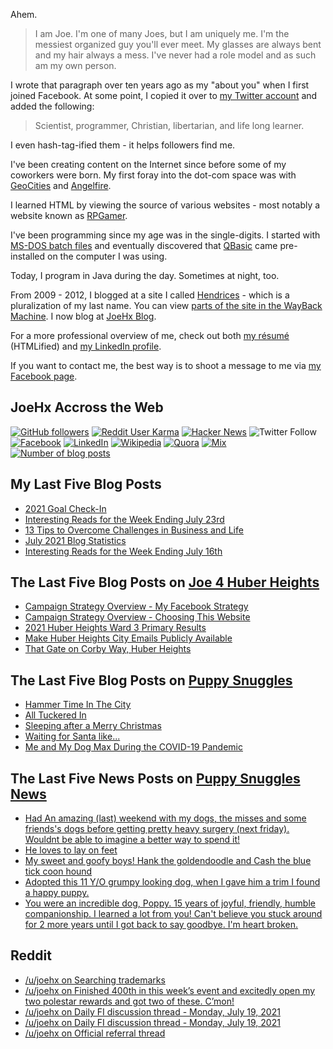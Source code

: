 Ahem.

> I am Joe. I'm one of many Joes, but I am uniquely me. I'm the messiest organized guy you'll ever meet. My glasses are always bent and my hair always a mess. I've never had a role model and as such am my own person.

I wrote that paragraph over ten years ago as my "about you" when I first joined Facebook. At some point, I copied it over to [my Twitter account](https://twitter.com/JoeHxBlog) and added the following:

> Scientist, programmer, Christian, libertarian, and life long learner.

I even hash-tag-ified them - it helps followers find me.

I've been creating content on the Internet since before some of my coworkers were born. My first foray into the dot-com space was with [GeoCities](https://en.wikipedia.org/wiki/Yahoo!_GeoCities) and [Angelfire](https://en.wikipedia.org/wiki/Angelfire).

I learned HTML by viewing the source of various websites - most notably a website known as [RPGamer](https://rpgamer.com/).

I've been programming since my age was in the single-digits. I started with [MS-DOS batch files](https://en.wikipedia.org/wiki/Batch_file) and eventually discovered that [QBasic](https://en.wikipedia.org/wiki/QBasic) came pre-installed on the computer I was using.

Today, I program in Java during the day. Sometimes at night, too.

From 2009 - 2012, I blogged at a site I called [Hendrices](https://www.facebook.com/Hendricescom/) - which is a pluralization of my last name. You can view [parts of the site in the WayBack Machine](https://web.archive.org/web/20090731115109/http://www.hendrices.com/). I now blog at [JoeHx Blog](https://www.joehxblog.com/).

For a more professional overview of me, check out both [my r&eacute;sum&eacute;](https://www.joehxblog.com/resume/) (HTMLified) and [my LinkedIn profile](https://www.linkedin.com/in/joehx/).

If you want to contact me, the best way is to shoot a message to me via [my Facebook page](https://www.facebook.com/JoeHxBlog/).

## JoeHx Accross the Web

[![GitHub followers](https://img.shields.io/github/followers/hendrixjoseph?label=GitHub&style=for-the-badge&logo=github)](https://github.com/hendrixjoseph)
[![Reddit User Karma](https://img.shields.io/reddit/user-karma/combined/joehx?label=Reddit&style=for-the-badge&logo=reddit)](https://www.reddit.com/user/joehx/)
[![Hacker News](https://img.shields.io/badge/dynamic/json?label=hacker+news&query=%24.karma&url=https%3A%2F%2Fhacker-news.firebaseio.com%2Fv0%2Fuser%2Fjoehx2.json&color=ff6600&style=for-the-badge&logo=y-combinator)](https://news.ycombinator.com/user?id=joehx2)
![Twitter Follow](https://img.shields.io/twitter/follow/JoeHxBlog?label=Twitter&style=for-the-badge&logo=twitter&color=1da1f2)
[![Facebook](https://img.shields.io/static/v1?label=FACEBOOK&message=137%20LIKES&color=3b5998&style=for-the-badge&logo=facebook)](https://www.facebook.com/JoeHxBlog)
[![LinkedIn](https://img.shields.io/static/v1?label=linkedin&message=193%20connections&color=2867b2&style=for-the-badge&logo=linkedin)](https://www.linkedin.com/in/joehx)
[![Wikipedia](https://img.shields.io/badge/dynamic/xml?label=wikipedia&query=%2F%2F%2A%5B%40id%3D%22general-stats%22%5D%2Fdiv%2Fdiv%2Fdiv%5B1%5D%2Ftable%2Ftbody%2Ftr%5B11%5D%2Ftd%5B2%5D%2Fstrong&suffix=%20edits&url=https%3A%2F%2Fxtools.wmflabs.org%2Fec%2Fen.wikipedia.org%2FHendrixjoseph&style=for-the-badge&logo=wikipedia&color=9f9f9f)](https://en.wikipedia.org/wiki/User:Hendrixjoseph)
[![Quora](https://img.shields.io/static/v1?label=quora&message=110%20followers&color=b92b27&style=for-the-badge&logo=quora&logoColor=b92b27)](https://www.quora.com/profile/Joseph-Hendrix)
[![Mix](https://img.shields.io/static/v1?label=mix&message=14k%20followers&color=ff8126&style=for-the-badge&logo=mix&logoColor=ff8126)](https://mix.com/joehx)
[![Number of blog posts](https://img.shields.io/endpoint?style=for-the-badge&url=https%3A%2F%2Fwww.joehxblog.com%2Fdata%2Fnumposts.json)](https://www.joehxblog.com/)

## My Last Five Blog Posts

<!-- JOEHXBLOG:START -->
- [2021 Goal Check-In](https://www.joehxblog.com/2021-goal-check-in/)
- [Interesting Reads for the Week Ending July 23rd](https://www.joehxblog.com/july-23-2021-interesting-reads/)
- [13 Tips to Overcome Challenges in Business and Life](https://www.joehxblog.com/tips-to-overcome-challenges-in-business-and-life/)
- [July 2021 Blog Statistics](https://www.joehxblog.com/july-2021-blog-statistics/)
- [Interesting Reads for the Week Ending July 16th](https://www.joehxblog.com/july-16-2021-interesting-reads/)
<!-- JOEHXBLOG:END -->

## The Last Five Blog Posts on [Joe 4 Huber Heights](https://www.joe4huberheights.com/)

<!-- JOE4HUBERHEIGHTS:START -->
- [Campaign Strategy Overview - My Facebook Strategy](https://www.joe4huberheights.com/my-facebook-strategy/)
- [Campaign Strategy Overview - Choosing This Website](https://www.joe4huberheights.com/choosing-this-website/)
- [2021 Huber Heights Ward 3 Primary Results](https://www.joe4huberheights.com/2021-huber-heights-primary-results/)
- [Make Huber Heights City Emails Publicly Available](https://www.joe4huberheights.com/make-huber-heights-city-emails-publicly-available/)
- [That Gate on Corby Way, Huber Heights](https://www.joe4huberheights.com/that-gate-on-corby-way/)
<!-- JOE4HUBERHEIGHTS:END -->

## The Last Five Blog Posts on [Puppy Snuggles](https://www.puppy-snuggles.com/)

<!-- PUPPY-SNUGGLES:START -->
- [Hammer Time In The City](https://www.puppy-snuggles.com/blog/hammer-time-in-the-city/)
- [All Tuckered In](https://www.puppy-snuggles.com/blog/all-tuckered-in/)
- [Sleeping after a Merry Christmas](https://www.puppy-snuggles.com/blog/sleeping-after-a-merry-christmas/)
- [Waiting for Santa like...](https://www.puppy-snuggles.com/blog/waiting-for-santa-like/)
- [Me and My Dog Max During the COVID-19 Pandemic](https://www.puppy-snuggles.com/blog/me-and-my-dog-max-during-the-covid-19-pandemic/)
<!-- PUPPY-SNUGGLES:END -->

## The Last Five News Posts on [Puppy Snuggles News](https://news.puppy-snuggles.com/)

<!-- PUPPY-SNUGGLES-NEWS:START -->
- [Had An amazing (last) weekend with my dogs, the misses and some friends's dogs before getting pretty heavy surgery (next friday). Wouldnt be able to imagine a better way to spend it!](https://news.puppy-snuggles.com/7221803/had-an-amazing-last-weekend-with-my-dogs-the-misses-and-some-friendss-dogs-before-getting-pretty-heavy-surgery-next-friday-wouldnt-be-able-to-imagine-a-better-way-to-spend-it)
- [He loves to lay on feet](https://news.puppy-snuggles.com/7966431/he-loves-to-lay-on-feet)
- [My sweet and goofy boys! Hank the goldendoodle and Cash the blue tick coon hound](https://news.puppy-snuggles.com/7920412/my-sweet-and-goofy-boys-hank-the-goldendoodle-and-cash-the-blue-tick-coon-hound)
- [Adopted this 11 Y/O grumpy looking dog, when I gave him a trim I found a happy puppy.](https://news.puppy-snuggles.com/7966434/adopted-this-11-yo-grumpy-looking-dog-when-i-gave-him-a-trim-i-found-a-happy-puppy)
- [You were an incredible dog, Poppy. 15 years of joyful, friendly, humble companionship. I learned a lot from you! Can't believe you stuck around for 2 more years until I got back to say goodbye. I'm heart broken.](https://news.puppy-snuggles.com/7945205/you-were-an-incredible-dog-poppy-15-years-of-joyful-friendly-humble-companionship-i-learned-a-lot-from-you-cant-believe-you-stuck-around-for-2-more-years-until-i-got-back-to-say-goodbye-im-heart-broken)
<!-- PUPPY-SNUGGLES-NEWS:END -->

## Reddit

<!-- REDDIT:START -->
- [/u/joehx on Searching trademarks](https://www.reddit.com/r/AmazonMerch/comments/oq303b/searching_trademarks/h69o8na/)
- [/u/joehx on Finished 400th in this week’s event and excitedly open my two polestar rewards and got two of these. C’mon!](https://www.reddit.com/r/StarTrekTimelines/comments/onhl9h/finished_400th_in_this_weeks_event_and_excitedly/h5sbr09/)
- [/u/joehx on Daily FI discussion thread - Monday, July 19, 2021](https://www.reddit.com/r/financialindependence/comments/onaahx/daily_fi_discussion_thread_monday_july_19_2021/h5rmnob/)
- [/u/joehx on Daily FI discussion thread - Monday, July 19, 2021](https://www.reddit.com/r/financialindependence/comments/onaahx/daily_fi_discussion_thread_monday_july_19_2021/h5rmdcg/)
- [/u/joehx on Official referral thread](https://www.reddit.com/r/Webull/comments/o3sa7q/official_referral_thread/h5a67cx/)
<!-- REDDIT:END -->
